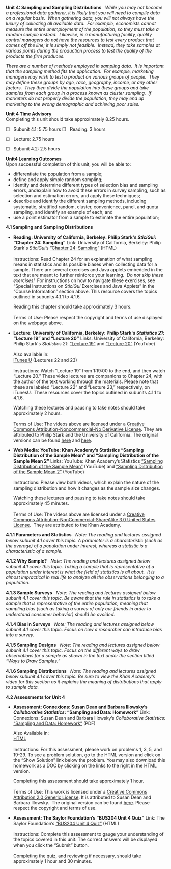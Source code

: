 **Unit 4: Sampling and Sampling Distributions** <span id="4"></span> 
*While you may not become a professional data gatherer, it is likely
that you will need to compile data on a regular basis.  When gathering
data, you will not always have the luxury of collecting all available
data.  For example, economists cannot measure the entire unemployment of
the population, so they must take a random sample instead.  Likewise, in
a manufacturing facility, quality control managers do not have the
resources to test every product that comes off the line; it is simply
not feasible.  Instead, they take samples at various points during the
production process to test the quality of the products the firm
produces.*  
  
 *There are a number of methods employed in sampling data.  It is
important that the sampling method fits the application.  For example,
marketing managers may wish to test a product on various groups of
people.  They may define these groups by age, race, geography, income,
or any other factors.  They then divide the population into these groups
and take samples from each group in a process known as cluster
sampling.  If marketers do not properly divide the population, they may
end up marketing to the wrong demographic and achieving poor sales.*

**Unit 4 Time Advisory**  
Completing this unit should take approximately 8.25 hours.  
  
 ☐   Subunit 4.1: 5.75 hours
☐   Reading: 3 hours

☐   Lecture: 2.75 hours

☐   Subunit 4.2: 2.5 hours

**Unit4 Learning Outcomes**  
Upon successful completion of this unit, you will be able to:  
-   differentiate the population from a sample;
-   define and apply simple random sampling;
-   identify and determine different types of selection bias and
    sampling errors, andexplain how to avoid these errors in survey
    sampling, such as selection and estimation errors, and apply these
    techniques;
-   describe and identify the different sampling methods, including
    systematic, stratified random, cluster, convenience, panel, and
    quota sampling, and identify an example of each; and
-   use a point estimator from a sample to estimate the entire
    population;

**4.1 Sampling and Sampling Distributions** <span id="4.1"></span> 
-   **Reading: University of California, Berkeley: Philip Stark's
    *SticiGui*: “Chapter 24: Sampling”**
    Link: University of California, Berkeley: Philip Stark's
    *SticiGui*’s [“Chapter 24:
    Sampling”](http://www.stat.berkeley.edu/~stark/SticiGui/Text/sampling.htm)
    (HTML)  
        
     Instructions: Read Chapter 24 for an explanation of what sampling
    means in statistics and its possible biases when collecting data for
    a sample. There are several exercises and Java applets embedded in
    the text that are meant to further reinforce your learning.  *Do not
    skip these exercises!*  For instructions on how to navigate these
    exercises, see “Special Instructions on *SticiGui* Exercises and
    Java Applets” in the “Course Information” section above. This
    resource covers the topics outlined in subunits 4.1.1 to 4.1.6.   
      
     Reading this chapter should take approximately 3 hours.  
        
     Terms of Use: Please respect the copyright and terms of use
    displayed on the webpage above.

-   **Lecture: University of California, Berkeley: Philip Stark's
    *Statistics 21*: “Lecture 19” and “Lecture 20”**
    Links: University of California, Berkeley: Philip Stark's
    *Statistics 21*: [“Lecture
    19”](http://www.youtube.com/watch?v=ZlQPtMCppMk&list=PLC08AC3E4790D974D&index=21&feature=plpp_video)
    and [“Lecture
    20”](http://www.youtube.com/watch?v=7rermfB4_Qk&list=PLC08AC3E4790D974D&index=22&feature=plpp_video)
    (YouTube)  
        
     Also available in:  
     [iTunes
    U](http://itunes.apple.com/mt/itunes-u/statistics-21-002-fall-2009/id354823031)
    (Lectures 22 and 23)  
        
     Instructions: Watch “Lecture 19” from 1:19:00 to the end, and then
    watch “Lecture 20.” These video lectures are companions to Chapter
    24, with the author of the text working through the materials.
    Please note that these are labeled “Lecture 22” and “Lecture 23,”
    respectively, on iTunesU.  These resources cover the topics outlined
    in subunits 4.1.1 to 4.1.6.   
      
     Watching these lectures and pausing to take notes should take
    approximately 2 hours.  
        
     Terms of Use: The videos above are licensed under a [Creative
    Commons Attribution-Noncommercial-No Derivative
    License](http://creativecommons.org/licenses/by-nc-nd/3.0/). They
    are attributed to Philip Stark and the University of California. The
    original versions can be found
    [here](http://www.youtube.com/watch?v=gOcFLcL7dik) and
    [here](http://www.youtube.com/watch?v=_nE-kvM2VYk).

-   **Web Media: YouTube: Khan Academy’s Statistics “Sampling
    Distribution of the Sample Mean” and “Sampling Distribution of the
    Sample Mean 2”**
    Links: YouTube: Khan Academy’s Statistics [“Sampling Distribution of
    the Sample
    Mean”](http://www.khanacademy.org/video/sampling-distribution-of-the-sample-mean?topic=statistics)
    (YouTube) and [“Sampling Distribution of the Sample Mean
    2”](http://www.khanacademy.org/video/sampling-distribution-of-the-sample-mean-2?topic=statistics)
    (YouTube)  
        
     Instructions: Please view both videos, which explain the nature of
    the sampling distribution and how it changes as the sample size
    changes.  
      
     Watching these lectures and pausing to take notes should take
    approximately 45 minutes.  
        
     Terms of Use: The videos above are licensed under a [Creative
    Commons Attribution-NonCommercial-ShareAlike 3.0 United States
    License](http://creativecommons.org/licenses/by-nc-sa/3.0/us/).
     They are attributed to the Khan Academy.

**4.1.1 Parameters and Statistics** <span id="4.1.1"></span> 
*Note: The reading and lectures assigned below subunit 4.1 cover this
topic. A parameter is a characteristic (such as the average) of a
population under interest, whereas a statistic is a characteristic of a
sample.*

**4.1.2 Why Sample?** <span id="4.1.2"></span> 
*Note: The reading and lectures assigned below subunit 4.1 cover this
topic. Taking a sample that is representative of a population under
interest is what the field of statistics is all about.  It is almost
impractical in real life to analyze all the observations belonging to a
population.*

**4.1.3 Sample Surveys** <span id="4.1.3"></span> 
*Note: The reading and lectures assigned below subunit 4.1 cover this
topic. Be aware that the rule in statistics is to take a sample that is
representative of the entire population, meaning that sampling bias
(such as taking a survey of only our friends in order to understand
consumer behavior) should be avoided.*

**4.1.4 Bias in Surveys** <span id="4.1.4"></span> 
*Note: The reading and lectures assigned below subunit 4.1 cover this
topic. Focus on how a researcher can introduce bias into a survey.*

**4.1.5 Sampling Designs** <span id="4.1.5"></span> 
*Note: The reading and lectures assigned below subunit 4.1 cover this
topic. Focus on the different ways to draw observations for a sample as
shown in the text under the section titled “Ways to Draw Samples.”*

**4.1.6 Sampling Distributions** <span id="4.1.6"></span> 
*Note: The reading and lectures assigned below subunit 4.1 cover this
topic. Be sure to view the Khan Academy’s video for this section as it
explains the meaning of distributions that apply to sample data.*

**4.2 Assessments for Unit 4** <span id="4.2"></span> 
-   **Assessment: Connexions: Susan Dean and Barbara Illowsky’s
    *Collaborative Statistics*: “Sampling and Data: Homework”**
    Link: Connexions: Susan Dean and Barbara Illowsky’s *Collaborative
    Statistics:* [“Sampling and Data:
    Homework”](http://www.saylor.org/site/wp-content/uploads/2012/10/BUS204-m16010_Homework_download-Upload.pdf)
    (PDF)  
      
     Also Available in:  
     [HTML](http://cnx.org/content/m16010/latest/)  
        
     Instructions: For this assessment, please work on problems 1, 3, 5,
    and 19-29. To see a problem solution, go to the HTML version and
    click on the “Show Solution” link below the problem. You may also
    download this homework as a DOC by clicking on the links to the
    right in the HTML version.    
      
     Completing this assessment should take approximately 1 hour.  
        
     Terms of Use: This work is licensed under a [Creative Commons
    Attribution 2.0 Generic
    License](http://creativecommons.org/licenses/by/2.0/). It is
    attributed to Susan Dean and Barbara Illowsky.  The original version
    can be found [here](http://cnx.org/content/m16010/latest/). Please
    respect the copyright and terms of use.

-   **Assessment: The Saylor Foundation’s “BUS204 Unit 4 Quiz”**
    Link: The Saylor Foundation’s [“BUS204 Unit 4
    Quiz”](http://school.saylor.org/mod/quiz/view.php?id=1382) (HTML)  
        
     Instructions: Complete this assessment to gauge your understanding
    of the topics covered in this unit. The correct answers will be
    displayed when you click the “Submit” button.  
        
     Completing the quiz, and reviewing if necessary, should take
    approximately 1 hour and 30 minutes.


